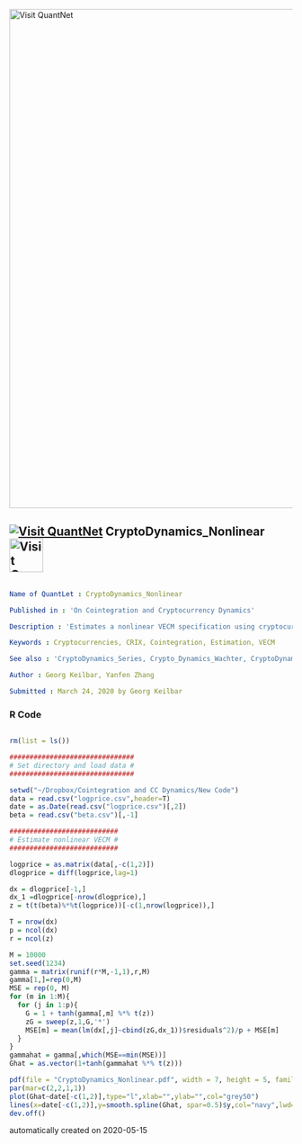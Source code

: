 [<img src="https://github.com/QuantLet/Styleguide-and-FAQ/blob/master/pictures/banner.png" width="888" alt="Visit QuantNet">](http://quantlet.de/)

## [<img src="https://github.com/QuantLet/Styleguide-and-FAQ/blob/master/pictures/qloqo.png" alt="Visit QuantNet">](http://quantlet.de/) **CryptoDynamics_Nonlinear** [<img src="https://github.com/QuantLet/Styleguide-and-FAQ/blob/master/pictures/QN2.png" width="60" alt="Visit QuantNet 2.0">](http://quantlet.de/)

```yaml

Name of QuantLet : CryptoDynamics_Nonlinear

Published in : 'On Cointegration and Cryptocurrency Dynamics'

Description : 'Estimates a nonlinear VECM specification using cryptocurrency data. Plots the nonlinear part of the model'

Keywords : Cryptocurrencies, CRIX, Cointegration, Estimation, VECM

See also : 'CryptoDynamics_Series, Crypto_Dynamics_Wachter, CryptoDynamics_Scraping, CryptoDynamics_Estimation'

Author : Georg Keilbar, Yanfen Zhang

Submitted : March 24, 2020 by Georg Keilbar

```

### R Code
```r

rm(list = ls())

###############################
# Set directory and load data #
###############################

setwd("~/Dropbox/Cointegration and CC Dynamics/New Code")
data = read.csv("logprice.csv",header=T)
date = as.Date(read.csv("logprice.csv")[,2])
beta = read.csv("beta.csv")[,-1]

###########################
# Estimate nonlinear VECM #
###########################

logprice = as.matrix(data[,-c(1,2)])
dlogprice = diff(logprice,lag=1)

dx = dlogprice[-1,]
dx_1 =dlogprice[-nrow(dlogprice),]
z = t(t(beta)%*%t(logprice))[-c(1,nrow(logprice)),]

T = nrow(dx)
p = ncol(dx)
r = ncol(z)

M = 10000
set.seed(1234)
gamma = matrix(runif(r*M,-1,1),r,M)
gamma[1,]=rep(0,M)
MSE = rep(0, M)
for (m in 1:M){
  for (j in 1:p){
    G = 1 + tanh(gamma[,m] %*% t(z))
    zG = sweep(z,1,G,'*')
    MSE[m] = mean(lm(dx[,j]~cbind(zG,dx_1))$residuals^2)/p + MSE[m]
  }
}
gammahat = gamma[,which(MSE==min(MSE))]
Ghat = as.vector(1+tanh(gammahat %*% t(z)))

pdf(file = "CryptoDynamics_Nonlinear.pdf", width = 7, height = 5, family = "Helvetica") # defaults to 7 x 7 inches
par(mar=c(2,2,1,1))
plot(Ghat~date[-c(1,2)],type="l",xlab="",ylab="",col="grey50")
lines(x=date[-c(1,2)],y=smooth.spline(Ghat, spar=0.5)$y,col="navy",lwd=2)
dev.off()

```

automatically created on 2020-05-15